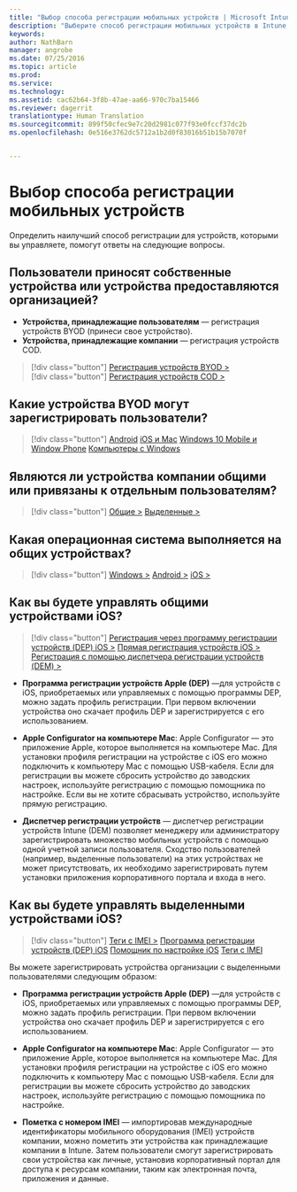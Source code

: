 ```yaml
---
title: "Выбор способа регистрации мобильных устройств | Microsoft Intune"
description: "Выберите способ регистрации мобильных устройств в Intune, ответив на несколько простых вопросов."
keywords: 
author: NathBarn
manager: angrobe
ms.date: 07/25/2016
ms.topic: article
ms.prod: 
ms.service: 
ms.technology: 
ms.assetid: cac62b64-3f8b-47ae-aa66-970c7ba15466
ms.reviewer: dagerrit
translationtype: Human Translation
ms.sourcegitcommit: 899f50cfec9e7c20d2981c077f93e0fccf37dc2b
ms.openlocfilehash: 0e516e3762dc5712a1b2d0f83016b51b15b7070f


---
```


# Выбор способа регистрации мобильных устройств

Определить наилучший способ регистрации для устройств, которыми вы управляете, помогут ответы на следующие вопросы.

## **Пользователи приносят собственные устройства или устройства предоставляются организацией?**

  - **Устройства, принадлежащие пользователям** — регистрация устройств BYOD (принеси свое устройство).
  - **Устройства, принадлежащие компании** — регистрация устройств COD.

> [!div class="button"]
[Регистрация устройств BYOD >](#what-byod-devices-can-your-users-enroll)   
> [!div class="button"]
[Регистрация устройств COD >](#are-your-company-owned-devices-shared-or-do-they-have-dedicated-users)

## **Какие устройства BYOD могут зарегистрировать пользователи?**

> [!div class="button"]
[Android](/intune/deploy-use/set-up-android-management-with-microsoft-intune) [iOS и Mac](/intune/deploy-use/set-up-ios-and-mac-management-with-microsoft-intune) [Windows 10 Mobile и Window Phone](/intune/deploy-use/set-up-windows-phone-management-with-microsoft-intune) [Компьютеры с Windows](/intune/deploy-use/set-up-windows-device-management-with-microsoft-intune)

## **Являются ли устройства компании общими или привязаны к отдельным пользователям?**

> [!div class="button"]
[Общие >](#what-operating-system-are-your-shared-devices-running) [Выделенные >](#how-will-you-manage-dedicated-ios-devices)


## **Какая операционная система выполняется на общих устройствах?**

  > [!div class="button"]
  [Windows >](/intune/deploy-use/enroll-corporate-owned-devices-with-the-device-enrollment-manager-in-microsoft-intune) [Android >](/intune/deploy-use/enroll-corporate-owned-devices-with-the-device-enrollment-manager-in-microsoft-intune) [iOS >](#how-will-you-manage-shared-ios-devices)

## **Как вы будете управлять общими устройствами iOS?**

  > [!div class="button"]
  [Регистрация через программу регистрации устройств (DEP) iOS >](/intune/deploy-use/ios-device-enrollment-program-in-microsoft-intune) [Прямая регистрация устройств iOS >](/intune/deploy-use/ios-direct-enrollment-in-microsoft-intune) [Регистрация с помощью диспетчера регистрации устройств (DEM) >](/intune/deploy-use/enroll-corporate-owned-devices-with-the-device-enrollment-manager-in-microsoft-intune)

  - **Программа регистрации устройств Apple (DEP)** —для устройств с iOS, приобретаемых или управляемых с помощью программы DEP, можно задать профиль регистрации. При первом включении устройства оно скачает профиль DEP и зарегистрируется с его использованием.

  - **Apple Configurator на компьютере Mac**: Apple Configurator — это приложение Apple, которое выполняется на компьютере Mac. Для установки профиля регистрации на устройстве с iOS его можно подключить к компьютеру Mac с помощью USB-кабеля. Если для регистрации вы можете сбросить устройство до заводских настроек, используйте регистрацию с помощью помощника по настройке. Если вы не хотите сбрасывать устройство, используйте прямую регистрацию.

  - **Диспетчер регистрации устройств** — диспетчер регистрации устройств Intune (DEM) позволяет менеджеру или администратору зарегистрировать множество мобильных устройств с помощью одной учетной записи пользователя. Сходство пользователей (например, выделенные пользователи) на этих устройствах не может присутствовать, их необходимо зарегистрировать путем установки приложения корпоративного портала и входа в него.

## **Как вы будете управлять выделенными устройствами iOS?**

  > [!div class="button"]
  [Теги с IMEI >](/intune/deploy-use/specify-corporate-owned-devices-with-international-mobile-equipment-identity-imei-numbers) [Программа регистрации устройств (DEP) iOS](/intune/deploy-use/ios-device-enrollment-program-in-microsoft-intune) [Помощник по настройке iOS](/intune/deploy-use/ios-setup-assistant-enrollment-in-microsoft-intune) [Теги с IMEI](/intune/deploy-use/specify-corporate-owned-devices-with-international-mobile-equipment-identity-imei-numbers)

  Вы можете зарегистрировать устройства организации с выделенными пользователями следующим образом:

  - **Программа регистрации устройств Apple (DEP)** —для устройств с iOS, приобретаемых или управляемых с помощью программы DEP, можно задать профиль регистрации. При первом включении устройства оно скачает профиль DEP и зарегистрируется с его использованием.

  - **Apple Configurator на компьютере Mac**: Apple Configurator — это приложение Apple, которое выполняется на компьютере Mac. Для установки профиля регистрации на устройстве с iOS его можно подключить к компьютеру Mac с помощью USB-кабеля. Если для регистрации вы можете сбросить устройство до заводских настроек, используйте регистрацию с помощью помощника по настройке.

  - **Пометка с номером IMEI** — импортировав международные идентификаторы мобильного оборудования (IMEI) устройств компании, можно пометить эти устройства как принадлежащие компании в Intune. Затем пользователи смогут зарегистрировать свои устройства как личные, установив корпоративный портал для доступа к ресурсам компании, таким как электронная почта, приложения и данные.



<!--HONumber=Sep16_HO2-->


